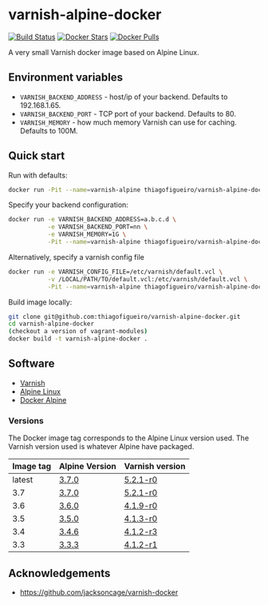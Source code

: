# varnish-alpine-docker
[![Build Status](https://api.travis-ci.org/thiagofigueiro/varnish-alpine-docker.svg)](https://travis-ci.org/thiagofigueiro/varnish-alpine-docker)
[![Docker Stars](https://img.shields.io/docker/stars/thiagofigueiro/varnish-alpine-docker.svg)](https://hub.docker.com/r/thiagofigueiro/varnish-alpine-docker/)
[![Docker Pulls](https://img.shields.io/docker/pulls/thiagofigueiro/varnish-alpine-docker.svg)](https://hub.docker.com/r/thiagofigueiro/varnish-alpine-docker/)

A very small Varnish docker image based on Alpine Linux.

## Environment variables
* `VARNISH_BACKEND_ADDRESS` - host/ip of your backend.  Defaults to 192.168.1.65.
* `VARNISH_BACKEND_PORT` - TCP port of your backend.  Defaults to 80.
* `VARNISH_MEMORY` - how much memory Varnish can use for caching. Defaults to 100M.

## Quick start

Run with defaults:

```bash
docker run -Pit --name=varnish-alpine thiagofigueiro/varnish-alpine-docker
```

Specify your backend configuration:

```bash
docker run -e VARNISH_BACKEND_ADDRESS=a.b.c.d \
           -e VARNISH_BACKEND_PORT=nn \
           -e VARNISH_MEMORY=1G \
           -Pit --name=varnish-alpine thiagofigueiro/varnish-alpine-docker
```

Alternatively, specify a varnish config file

```bash
docker run -e VARNISH_CONFIG_FILE=/etc/varnish/default.vcl \
           -v /LOCAL/PATH/TO/default.vcl:/etc/varnish/default.vcl \
           -Pit --name=varnish-alpine thiagofigueiro/varnish-alpine-docker
```

Build image locally:

```bash
git clone git@github.com:thiagofigueiro/varnish-alpine-docker.git
cd varnish-alpine-docker
(checkout a version of vagrant-modules)
docker build -t varnish-alpine-docker .
```

## Software

* [Varnish](https://www.varnish-cache.org/)
* [Alpine Linux](https://www.alpinelinux.org/)
* [Docker Alpine](https://github.com/gliderlabs/docker-alpine)

### Versions

The Docker image tag corresponds to the Alpine Linux version used.  The Varnish
version used is whatever Alpine have packaged.

| Image tag | Alpine Version | Varnish version |
|-----------|----------------|-----------------|
| latest | [3.7.0](https://www.alpinelinux.org/posts/Alpine-3.7.0-released.html) | [5.2.1-r0](https://pkgs.alpinelinux.org/packages?name=varnish&branch=v3.7)
| 3.7 | [3.7.0](https://www.alpinelinux.org/posts/Alpine-3.7.0-released.html) | [5.2.1-r0](https://pkgs.alpinelinux.org/packages?name=varnish&branch=v3.7)
| 3.6 | [3.6.0](https://www.alpinelinux.org/posts/Alpine-3.6.0-released.html) | [4.1.9-r0](https://pkgs.alpinelinux.org/packages?name=varnish&branch=v3.6)
| 3.5 | [3.5.0](https://www.alpinelinux.org/posts/Alpine-3.5.0-released.html) | [4.1.3-r0](https://pkgs.alpinelinux.org/packages?name=varnish&branch=v3.5)
| 3.4 | [3.4.6](https://www.alpinelinux.org/posts/Alpine-3.4.6-released.html) | [4.1.2-r3](https://pkgs.alpinelinux.org/packages?name=varnish&branch=v3.4)
| 3.3 | [3.3.3](http://www.alpinelinux.org/posts/Alpine-3.3.3-released.html) | [4.1.2-r1](https://pkgs.alpinelinux.org/packages?name=varnish&branch=v3.3)

## Acknowledgements
* https://github.com/jacksoncage/varnish-docker

